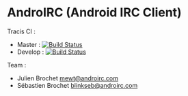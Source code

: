 # AndroIRC (Android IRC Client)

Tracis CI :

* Master  : [![Build Status](https://secure.travis-ci.org/androirc/website.png?branch=master)](http://travis-ci.org/androirc/website)
* Develop : [![Build Status](https://secure.travis-ci.org/androirc/website.png?branch=develop)](http://travis-ci.org/androirc/website)

Team :

* Julien Brochet <mewt@androirc.com>
* Sébastien Brochet <blinkseb@androirc.com>

